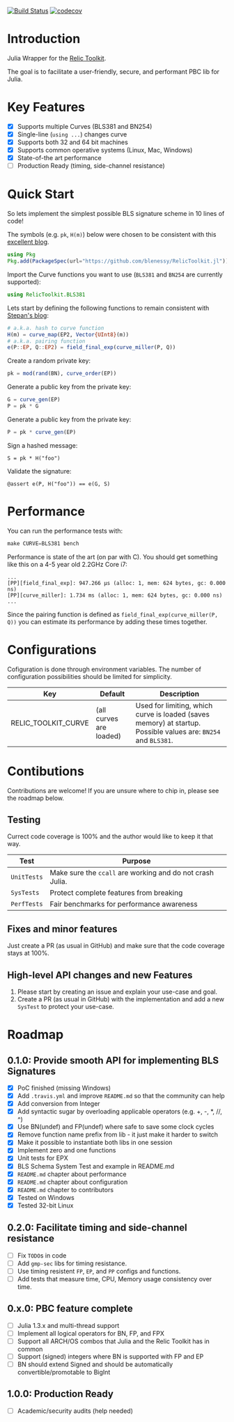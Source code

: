 [![Build Status](https://travis-ci.com/blenessy/RelicToolkit.jl.svg?branch=master)](https://travis-ci.com/blenessy/RelicToolkit.jl)
[![codecov](https://codecov.io/gh/blenessy/RelicToolkit.jl/branch/master/graph/badge.svg)](https://codecov.io/gh/blenessy/RelicToolkit.jl)

# Introduction

Julia Wrapper for the [Relic Toolkit](https://github.com/relic-toolkit/relic).

The goal is to facilitate a user-friendly, secure, and performant PBC lib for Julia.

# Key Features

- [x] Supports multiple Curves (BLS381 and BN254)
- [x] Single-line (`using ...`) changes curve
- [x] Supports both 32 and 64 bit machines
- [x] Supports common operative systems (Linux, Mac, Windows)
- [x] State-of-the art performance
- [ ] Production Ready (timing, side-channel resistance)

# Quick Start

So lets implement the simplest possible BLS signature scheme in 10 lines of code!

The symbols (e.g. `pk`, `H(m)`) below were chosen to be consistent with this [excellent blog](https://medium.com/cryptoadvance/bls-signatures-better-than-schnorr-5a7fe30ea716).

```julia
using Pkg
Pkg.add(PackageSpec(url="https://github.com/blenessy/RelicToolkit.jl"))
```

Import the Curve functions you want to use (`BLS381` and `BN254` are currently supported):
```julia
using RelicToolkit.BLS381
```

Lets start by defining the following functions to remain consistent with [Stepan's blog](https://medium.com/cryptoadvance/bls-signatures-better-than-schnorr-5a7fe30ea716):
```julia
# a.k.a. hash to curve function
H(m) = curve_map(EP2, Vector{UInt8}(m))
# a.k.a. pairing function
e(P::EP, Q::EP2) = field_final_exp(curve_miller(P, Q))
```

Create a random private key:
```julia
pk = mod(rand(BN), curve_order(EP))
```

Generate a public key from the private key:
```julia
G = curve_gen(EP)
P = pk * G
```

Generate a public key from the private key:
```julia
P = pk * curve_gen(EP)
```

Sign a hashed message:
```
S = pk * H("foo")
```

Validate the signature:
```
@assert e(P, H("foo")) == e(G, S)
```

# Performance

You can run the performance tests with:

```julia
make CURVE=BLS381 bench
```

Performance is state of the art (on par with C).
You should get something like this on a 4-5 year old 2.2GHz Core i7:

```
...
[PP][field_final_exp]: 947.266 μs (alloc: 1, mem: 624 bytes, gc: 0.000 ns)
[PP][curve_miller]: 1.734 ms (alloc: 1, mem: 624 bytes, gc: 0.000 ns)
...
```

Since the pairing function is defined as `field_final_exp(curve_miller(P, Q))` you can estimate 
its performance by adding these times together.

# Configurations

Cofiguration is done through environment variables.
The number of configuration possibilities should be limited for simplicity.

Key | Default | Description
--- | --- | ---
RELIC_TOOLKIT_CURVE | (all curves are loaded) | Used for limiting, which curve is loaded (saves memory) at startup. Possible values are: `BN254` and `BLS381`.

# Contibutions

Contributions are welcome!
If you are unsure where to chip in, please see the roadmap below.

## Testing

Currect code coverage is 100% and the author would like to keep it that way.

Test | Purpose
--- | ---
`UnitTests` | Make sure the `ccall` are working and do not crash Julia.
`SysTests` | Protect complete features from breaking
`PerfTests` | Fair benchmarks for performance awareness

## Fixes and minor features

Just create a PR (as usual in GitHub) and make sure that the code coverage stays at 100%.

## High-level API changes and new Features

1. Please start by creating an issue and explain your use-case and goal.
2. Create a PR (as usual in GitHub) with the implementation and add a new `SysTest` to protect your use-case.

# Roadmap

## 0.1.0: Provide smooth API for implementing BLS Signatures

- [x] PoC finished (missing Windows)
- [x] Add `.travis.yml` and improve `README.md` so that the community can help
- [x] Add conversion from Integer
- [x] Add syntactic sugar by overloading applicable operators (e.g. +, -, *, //, ^)
- [x] Use BN(undef) and FP(undef) where safe to save some clock cycles
- [x] Remove function name prefix from lib - it just make it harder to switch
- [x] Make it possible to instantiate both libs in one session
- [x] Implement zero and one functions
- [x] Unit tests for EPX
- [x] BLS Schema System Test and example in README.md
- [x] `README.md` chapter about performance
- [x] `README.md` chapter about configuration
- [x] `README.md` chapter to contributors
- [x] Tested on Windows
- [x] Tested 32-bit Linux

## 0.2.0: Facilitate timing and side-channel resistance

- [ ] Fix `TODO`s in code
- [ ] Add `gmp-sec` libs for timing resistance.
- [ ] Use timing resistent `FP`, `EP`, and `PP` configs and functions.
- [ ] Add tests that measure time, CPU, Memory usage consistency over time. 

## 0.x.0: PBC feature complete

- [ ] Julia 1.3.x and multi-thread support
- [ ] Implement all logical operators for BN, FP, and FPX
- [ ] Support all ARCH/OS combos that Julia and the Relic Toolkit has in common
- [ ] Support (signed) integers where BN is supported with FP and EP
- [ ] BN should extend Signed and should be automatically convertible/promotable to BigInt

## 1.0.0: Production Ready

- [ ] Academic/security audits (help needed)
